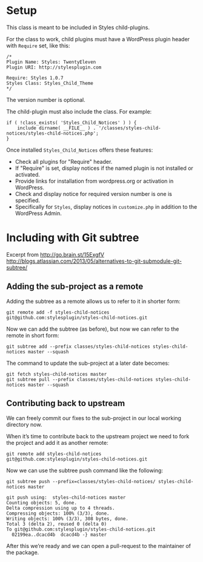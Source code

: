 # Setup

This class is meant to be included in Styles child-plugins.

For the class to work, child plugins must have a WordPress plugin header with `Require` set, like this:

    /*
    Plugin Name: Styles: TwentyEleven
    Plugin URI: http://stylesplugin.com
    
    Require: Styles 1.0.7
    Styles Class: Styles_Child_Theme
    */    

The version number is optional.

The child-plugin must also include the class. For example:

    if ( !class_exists( 'Styles_Child_Notices' ) ) {
    	include dirname( __FILE__ ) . '/classes/styles-child-notices/styles-child-notices.php';
    }

Once installed `Styles_Child_Notices` offers these features:

* Check all plugins for "Require" header.
* If "Require" is set, display notices if the named plugin is not installed or activated.
* Provide links for installation from wordpress.org or activation in WordPress.
* Check and display notice for required version number is one is specified.
* Specifically for `Styles`, display notices in `customize.php` in addition to the WordPress Admin.

# Including with Git subtree

Excerpt from http://go.brain.st/15ExgfV
http://blogs.atlassian.com/2013/05/alternatives-to-git-submodule-git-subtree/

## Adding the sub-project as a remote

Adding the subtree as a remote allows us to refer to it in shorter form:

    git remote add -f styles-child-notices git@github.com:stylesplugin/styles-child-notices.git

Now we can add the subtree (as before), but now we can refer to the remote in short form:

    git subtree add --prefix classes/styles-child-notices styles-child-notices master --squash

The command to update the sub-project at a later date becomes:

    git fetch styles-child-notices master
    git subtree pull --prefix classes/styles-child-notices styles-child-notices master --squash

## Contributing back to upstream

We can freely commit our fixes to the sub-project in our local working directory now.

When it’s time to contribute back to the upstream project we need to fork the project and add it as another remote:

    git remote add styles-child-notices git@github.com:stylesplugin/styles-child-notices.git

Now we can use the subtree push command like the following:

    git subtree push --prefix=classes/styles-child-notices/ styles-child-notices master

    git push using:  styles-child-notices master
    Counting objects: 5, done.
    Delta compression using up to 4 threads.
    Compressing objects: 100% (3/3), done.
    Writing objects: 100% (3/3), 308 bytes, done.
    Total 3 (delta 2), reused 0 (delta 0)
    To git@github.com:stylesplugin/styles-child-notices.git
      02199ea..dcacd4b  dcacd4b -} master

After this we’re ready and we can open a pull-request to the maintainer of the package.